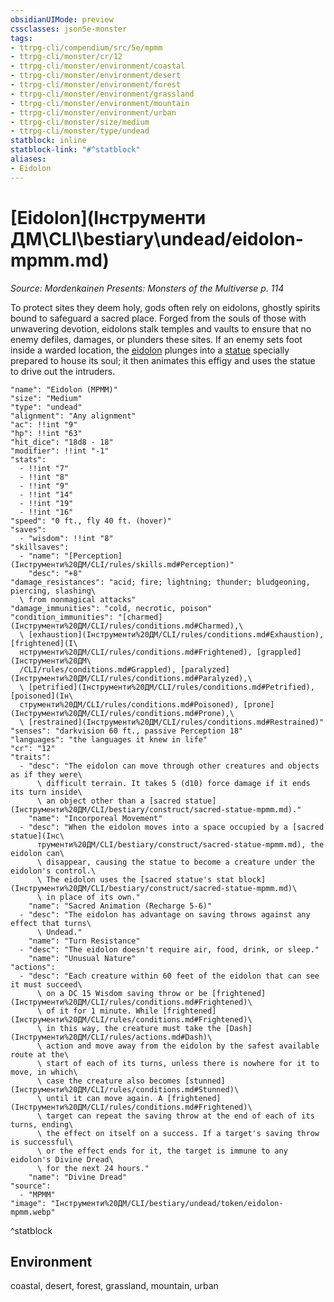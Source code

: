```yaml
---
obsidianUIMode: preview
cssclasses: json5e-monster
tags:
- ttrpg-cli/compendium/src/5e/mpmm
- ttrpg-cli/monster/cr/12
- ttrpg-cli/monster/environment/coastal
- ttrpg-cli/monster/environment/desert
- ttrpg-cli/monster/environment/forest
- ttrpg-cli/monster/environment/grassland
- ttrpg-cli/monster/environment/mountain
- ttrpg-cli/monster/environment/urban
- ttrpg-cli/monster/size/medium
- ttrpg-cli/monster/type/undead
statblock: inline
statblock-link: "#^statblock"
aliases:
- Eidolon
---
```

# [Eidolon](Інструменти ДМ\CLI\bestiary\undead/eidolon-mpmm.md)
*Source: Mordenkainen Presents: Monsters of the Multiverse p. 114*  

To protect sites they deem holy, gods often rely on eidolons, ghostly spirits bound to safeguard a sacred place. Forged from the souls of those with unwavering devotion, eidolons stalk temples and vaults to ensure that no enemy defiles, damages, or plunders these sites. If an enemy sets foot inside a warded location, the [eidolon](Інструменти%20ДМ/CLI/bestiary/undead/eidolon-mpmm.md) plunges into a [statue](Інструменти%20ДМ/CLI/bestiary/construct/sacred-statue-mpmm.md) specially prepared to house its soul; it then animates this effigy and uses the statue to drive out the intruders.

```statblock
"name": "Eidolon (MPMM)"
"size": "Medium"
"type": "undead"
"alignment": "Any alignment"
"ac": !!int "9"
"hp": !!int "63"
"hit_dice": "18d8 - 18"
"modifier": !!int "-1"
"stats":
  - !!int "7"
  - !!int "8"
  - !!int "9"
  - !!int "14"
  - !!int "19"
  - !!int "16"
"speed": "0 ft., fly 40 ft. (hover)"
"saves":
  - "wisdom": !!int "8"
"skillsaves":
  - "name": "[Perception](Інструменти%20ДМ/CLI/rules/skills.md#Perception)"
    "desc": "+8"
"damage_resistances": "acid; fire; lightning; thunder; bludgeoning, piercing, slashing\
  \ from nonmagical attacks"
"damage_immunities": "cold, necrotic, poison"
"condition_immunities": "[charmed](Інструменти%20ДМ/CLI/rules/conditions.md#Charmed),\
  \ [exhaustion](Інструменти%20ДМ/CLI/rules/conditions.md#Exhaustion), [frightened](І\
  нструменти%20ДМ/CLI/rules/conditions.md#Frightened), [grappled](Інструменти%20ДМ\
  /CLI/rules/conditions.md#Grappled), [paralyzed](Інструменти%20ДМ/CLI/rules/conditions.md#Paralyzed),\
  \ [petrified](Інструменти%20ДМ/CLI/rules/conditions.md#Petrified), [poisoned](Ін\
  струменти%20ДМ/CLI/rules/conditions.md#Poisoned), [prone](Інструменти%20ДМ/CLI/rules/conditions.md#Prone),\
  \ [restrained](Інструменти%20ДМ/CLI/rules/conditions.md#Restrained)"
"senses": "darkvision 60 ft., passive Perception 18"
"languages": "the languages it knew in life"
"cr": "12"
"traits":
  - "desc": "The eidolon can move through other creatures and objects as if they were\
      \ difficult terrain. It takes 5 (d10) force damage if it ends its turn inside\
      \ an object other than a [sacred statue](Інструменти%20ДМ/CLI/bestiary/construct/sacred-statue-mpmm.md)."
    "name": "Incorporeal Movement"
  - "desc": "When the eidolon moves into a space occupied by a [sacred statue](Інс\
      трументи%20ДМ/CLI/bestiary/construct/sacred-statue-mpmm.md), the eidolon can\
      \ disappear, causing the statue to become a creature under the eidolon's control.\
      \ The eidolon uses the [sacred statue's stat block](Інструменти%20ДМ/CLI/bestiary/construct/sacred-statue-mpmm.md)\
      \ in place of its own."
    "name": "Sacred Animation (Recharge 5-6)"
  - "desc": "The eidolon has advantage on saving throws against any effect that turns\
      \ Undead."
    "name": "Turn Resistance"
  - "desc": "The eidolon doesn't require air, food, drink, or sleep."
    "name": "Unusual Nature"
"actions":
  - "desc": "Each creature within 60 feet of the eidolon that can see it must succeed\
      \ on a DC 15 Wisdom saving throw or be [frightened](Інструменти%20ДМ/CLI/rules/conditions.md#Frightened)\
      \ of it for 1 minute. While [frightened](Інструменти%20ДМ/CLI/rules/conditions.md#Frightened)\
      \ in this way, the creature must take the [Dash](Інструменти%20ДМ/CLI/rules/actions.md#Dash)\
      \ action and move away from the eidolon by the safest available route at the\
      \ start of each of its turns, unless there is nowhere for it to move, in which\
      \ case the creature also becomes [stunned](Інструменти%20ДМ/CLI/rules/conditions.md#Stunned)\
      \ until it can move again. A [frightened](Інструменти%20ДМ/CLI/rules/conditions.md#Frightened)\
      \ target can repeat the saving throw at the end of each of its turns, ending\
      \ the effect on itself on a success. If a target's saving throw is successful\
      \ or the effect ends for it, the target is immune to any eidolon's Divine Dread\
      \ for the next 24 hours."
    "name": "Divine Dread"
"source":
  - "MPMM"
"image": "Інструменти%20ДМ/CLI/bestiary/undead/token/eidolon-mpmm.webp"
```
^statblock

## Environment

coastal, desert, forest, grassland, mountain, urban